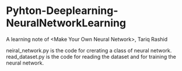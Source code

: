 # Pyhton-Deeplearning-NeuralNetworkLearning
A learning note of &lt;Make Your Own Neural Network>,  Tariq Rashid

neiral_network.py is the code for crerating a class of neural network.
read_dataset.py is the code for reading the dataset and  for training the neural network.

